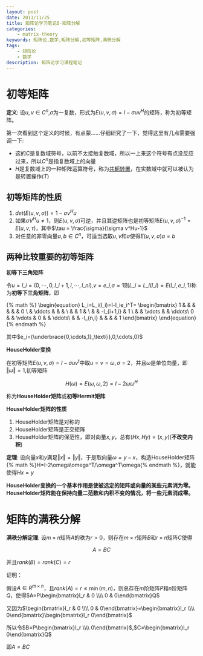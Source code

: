 ```yaml
---
layout: post
date: 2013/11/25
title: 矩阵论学习笔记6-矩阵分解
categories: 
    - matrix-theory
keywords: 矩阵论,数学,矩阵分解,初等矩阵,满秩分解
tags: 
    - 矩阵论
    - 数学
description: 矩阵论学习课程笔记
---
```



# 初等矩阵

**定义**: 设$u,v\in C^n$,$\sigma$为一复数，形式为$E(u,v,\sigma)=I-\sigma uv^H$的矩阵，称为初等矩阵。

第一次看到这个定义的时候，有点蒙……仔细研究了一下，觉得这里有几点需要强调一下:

- 这的$C$是复数域符号，以前不太接触复数域，所以一上来这个符号有点没反应过来，所以$C^n$是指复数域上的向量
- $H$是复数域上的一种矩阵运算符号，称为[共轭转置](http://zh.wikipedia.org/wiki/%E5%85%B1%E8%BD%AD%E8%BD%AC%E7%BD%AE)，在实数域中就可以被认为是转置操作($T$)

## 初等矩阵的性质

1. $det(E(u,v,\sigma))=1-\sigma v^Hu$
2. 如果$\sigma V^Hu\neq 1$，则$E(u,v,\sigma)$可逆，并且其逆矩阵也是初等矩阵$E(u,v,\sigma)^{-1}=E(u,v,\tau)$，其中$\tau = \frac{\sigma}{\sigma v^Hu-1}$
3. 对任意的非零向量$a,b\in C^n$，可适当选取$u,v$和$\sigma$使得$E(u,v,\sigma)a=b$

## 两种比较重要的初等矩阵

**初等下三角矩阵**

令$u=l\_i=(0,\cdots,0,l\_{i+1,i},\cdots,l\_{ni})$,$v=e\_i$,$\sigma=1$则$L\_i=L\_i(l\_i)=E(l\_i,e\_i,1)$称为**初等下三角矩阵**，即

{% math %}
\begin{equation}
L_i=L_i(l_i)=I-l_ie_i^T=
\begin{bmatrix}
1 & & &  & & & 0 \\
& \ddots & & & \\
& & 1 & \\
& & -l_{i+1,i} & 1 \\
& & \vdots & & \ddots\\
0 & & \vdots & 0 & & \ddots\\
& &  -l_{n,i} & & & & 1
\end{bmatrix}
\end{equation}
{% endmath %}

其中$e_i=(\underbrace{0,\cdots,1}_\text{i},0,\cdots,0)$

**HouseHolder变换**

在初等矩阵$E(u,v,\sigma)=I-\sigma uv^t$中取$u=v=\omega,\sigma=2$，并且$\omega$是单位向量，即$\Vert\omega\Vert=1$,初等矩阵

$$
\begin{equation}
H(\omega)=E(\omega,\omega,2)=I-2\omega\omega^H
\end{equation}
$$

称为**HouseHolder矩阵**或**初等Hermit矩阵**

**HouseHolder矩阵的性质**

1. HouseHolder矩阵是对称的
2. HouseHolder矩阵是正交矩阵
3. HouseHolder矩阵的保范性，即对向量$x,y$，总有$(Hx,Hy)=(x,y)$(**不改变内积**)

**定理**: 设向量$x$和$y$满足$\Vert x\Vert=\Vert y\Vert$，于是取向量$\omega=y-x$，构造HouseHolder矩阵{% math %}H=I-2\omega\omega^T/\omega^T\omega{% endmath %}，就能使得$Hx=y$

**HouseHolder变换的一个基本作用是使被选定的矩阵或向量的某些元素消为零。HouseHolder矩阵能在保持向量二范数和内积不变的情况，将一些元素消成零。**

# 矩阵的满秩分解

**满秩分解定理**: 设$m\times n$矩阵$A$的秩为$r>0$，则存在$m\times r$矩阵$B$和$r\times n$矩阵$C$使得

$$
\begin{equation}
A=BC
\end{equation}
$$

并且$rank(B)=rank(C)=r$

证明：

假设$A\in R^{m\times n}$，且$rank(A)=r\le\min(m,n)$，则总存在$m$阶矩阵$P$和$n$阶矩阵$Q$，使得$A=P\begin{bmatrix}I_r & 0 \\\\ 0 & 0\end{bmatrix}Q$

又因为$\begin{bmatrix}I_r & 0 \\\\ 0 & 0\end{bmatrix}=\begin{bmatrix}I_r \\\\ 0\end{bmatrix}\begin{bmatrix}I_r  0\end{bmatrix}$

所以令$B=P\begin{bmatrix}I_r \\\\ 0\end{bmatrix}$,$C=\begin{bmatrix}I_r  0\end{bmatrix}Q$

即$A=BC$


